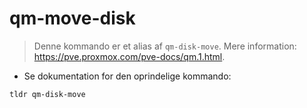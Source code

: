 # qm-move-disk

> Denne kommando er et alias af `qm-disk-move`.
> Mere information: <https://pve.proxmox.com/pve-docs/qm.1.html>.

- Se dokumentation for den oprindelige kommando:

`tldr qm-disk-move`
